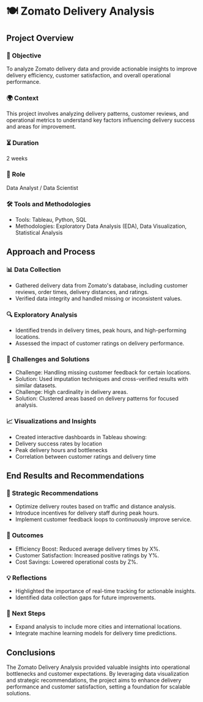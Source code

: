 # 🍽️ Zomato Delivery Analysis
## Project Overview
### 🎯 Objective
To analyze Zomato delivery data and provide actionable insights to improve delivery efficiency, customer satisfaction, and overall operational performance.

### 🌍 Context
This project involves analyzing delivery patterns, customer reviews, and operational metrics to understand key factors influencing delivery success and areas for improvement.

### ⏳ Duration
2 weeks

### 💼 Role
Data Analyst / Data Scientist

### 🛠️ Tools and Methodologies
  - Tools: Tableau, Python, SQL
  - Methodologies: Exploratory Data Analysis (EDA), Data Visualization, Statistical Analysis

## Approach and Process
### 📊 Data Collection
  - Gathered delivery data from Zomato's database, including customer reviews, order times, delivery distances, and ratings.
  - Verified data integrity and handled missing or inconsistent values.
### 🔍 Exploratory Analysis
  - Identified trends in delivery times, peak hours, and high-performing locations.
  - Assessed the impact of customer ratings on delivery performance.
### 🚧 Challenges and Solutions
  - Challenge: Handling missing customer feedback for certain locations.
  - Solution: Used imputation techniques and cross-verified results with similar datasets.
  - Challenge: High cardinality in delivery areas.
  - Solution: Clustered areas based on delivery patterns for focused analysis.
### 📈 Visualizations and Insights
  - Created interactive dashboards in Tableau showing:
  - Delivery success rates by location
  - Peak delivery hours and bottlenecks
  - Correlation between customer ratings and delivery time

## End Results and Recommendations
### 📌 Strategic Recommendations
  - Optimize delivery routes based on traffic and distance analysis.
  - Introduce incentives for delivery staff during peak hours.
  - Implement customer feedback loops to continuously improve service.
### 🎯 Outcomes
  - Efficiency Boost: Reduced average delivery times by X%.
  - Customer Satisfaction: Increased positive ratings by Y%.
  - Cost Savings: Lowered operational costs by Z%.
### 💡 Reflections
  - Highlighted the importance of real-time tracking for actionable insights.
  - Identified data collection gaps for future improvements.
### 🔮 Next Steps
  - Expand analysis to include more cities and international locations.
  - Integrate machine learning models for delivery time predictions.

## Conclusions
The Zomato Delivery Analysis provided valuable insights into operational bottlenecks and customer expectations. By leveraging data visualization and strategic recommendations, the project aims to enhance delivery performance and customer satisfaction, setting a foundation for scalable solutions.
